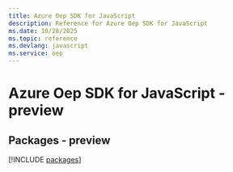 ```yaml
---
title: Azure Oep SDK for JavaScript
description: Reference for Azure Oep SDK for JavaScript
ms.date: 10/28/2025
ms.topic: reference
ms.devlang: javascript
ms.service: oep
---
```

# Azure Oep SDK for JavaScript - preview
## Packages - preview
[!INCLUDE [packages](oep-index.md)]